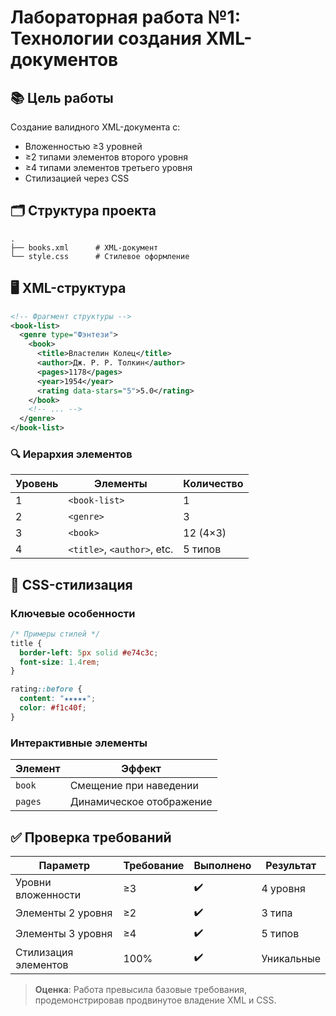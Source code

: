 # Лабораторная работа №1: Технологии создания XML-документов

## 📚 Цель работы
Создание валидного XML-документа с:
- Вложенностью ≥3 уровней
- ≥2 типами элементов второго уровня
- ≥4 типами элементов третьего уровня
- Стилизацией через CSS

## 🗂️ Структура проекта
```
.
├── books.xml      # XML-документ
└── style.css      # Стилевое оформление
```

## 🖥️ XML-структура
```xml
<!-- Фрагмент структуры -->
<book-list>
  <genre type="Фэнтези">
    <book>
      <title>Властелин Колец</title>
      <author>Дж. Р. Р. Толкин</author>
      <pages>1178</pages>
      <year>1954</year>
      <rating data-stars="5">5.0</rating>
    </book>
    <!-- ... -->
  </genre>
</book-list>
```

### 🔍 Иерархия элементов
| Уровень | Элементы                     | Количество |
|---------|------------------------------|------------|
| 1       | `<book-list>`                | 1          |
| 2       | `<genre>`                    | 3          |
| 3       | `<book>`                     | 12 (4×3)   |
| 4       | `<title>`, `<author>`, etc.  | 5 типов    |

## 🎨 CSS-стилизация
### Ключевые особенности
```css
/* Примеры стилей */
title {
  border-left: 5px solid #e74c3c;
  font-size: 1.4rem;
}

rating::before {
  content: "★★★★★";
  color: #f1c40f;
}
```

### Интерактивные элементы
| Элемент | Эффект                     |
|---------|----------------------------|
| `book`  | Смещение при наведении     |
| `pages` | Динамическое отображение   |

## ✅ Проверка требований
| Параметр               | Требование | Выполнено | Результат  |
|------------------------|------------|-----------|------------|
| Уровни вложенности     | ≥3         | ✔️        | 4 уровня   |
| Элементы 2 уровня      | ≥2         | ✔️        | 3 типа     |
| Элементы 3 уровня      | ≥4         | ✔️        | 5 типов    |
| Стилизация элементов   | 100%       | ✔️        | Уникальные |


> **Оценка**: Работа превысила базовые требования, продемонстрировав продвинутое владение XML и CSS.
